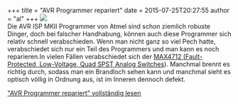 +++
title = "AVR Programmer repariert"
date = 2015-07-25T20:27:55
author = "al"
+++
![](https://flipdot.org/blog/uploads/AVR_ISP_MKII_Programmer_Reparieren_8.serendipityThumb.jpg)  
Die AVR ISP MKII Programmer von Atmel sind schon ziemlich robuste
Dinger, doch bei falscher Handhabung, können auch diese Programmer sich
relativ schnell verabschieden. Wenn man nicht ganz so viel Pech hatte,
verabschiedet sich nur ein Teil des Programmers und man kann es noch
reparieren.In vielen Fällen verabschiedet sich der [MAX4712
(Fault-Protected, Low-Voltage, Quad SPST Analog
Switches](http://datasheets.maximintegrated.com/en/ds/MAX4711-MAX4713.pdf)).
Manchmal brennt es richtig durch, sodass man ein Brandloch sehen kann
und manchmal sieht es optisch völlig in Ordnung aus, ist im Inneren
dennoch defekt.  
  
  
["AVR Programmer repariert" vollständig
lesen](https://flipdot.org/blog/archives/315-AVR-Programmer-repariert.html#extended)
